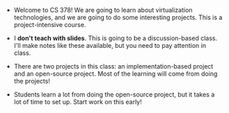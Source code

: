 * Welcome to CS 378! We are going to learn about virtualization
technologies, and we are going to do some interesting projects. This
is a project-intensive course.

* I **don't teach with slides**. This is going to be a
  discussion-based class. I'll make notes like these available, but
  you need to pay attention in class.

* There are two projects in this class: an implementation-based
  project and an open-source project. Most of the learning will come
  from doing the projects!

* Students learn a lot from doing the open-source project, but it
  takes a lot of time to set up. Start work on this early!
    
        

    